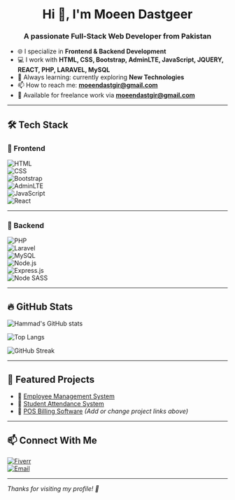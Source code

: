 <h1 align="center">Hi 👋, I'm Moeen Dastgeer</h1>
<h3 align="center">A passionate Full-Stack Web Developer from Pakistan</h3>

- 🌐 I specialize in **Frontend & Backend Development**
- 💻 I work with **HTML, CSS, Bootstrap, AdminLTE, JavaScript, JQUERY, REACT, PHP, LARAVEL, MySQL**
- 🧠 Always learning: currently exploring **New Technologies**
- 📫 How to reach me: **moeendastgir@gmail.com**
- 🎯 Available for freelance work via **moeendastgir@gmail.com**

---

## 🛠️ Tech Stack

### 🚀 Frontend  
![HTML](https://img.shields.io/badge/HTML5-E34F26?style=flat&logo=html5&logoColor=white)  
![CSS](https://img.shields.io/badge/CSS3-1572B6?style=flat&logo=css3&logoColor=white)  
![Bootstrap](https://img.shields.io/badge/Bootstrap-563D7C?style=flat&logo=bootstrap&logoColor=white)  
![AdminLTE](https://img.shields.io/badge/AdminLTE-3C8DBC?style=flat&logo=bootstrap&logoColor=white)  
![JavaScript](https://img.shields.io/badge/JavaScript-F7DF1E?style=flat&logo=javascript&logoColor=black)  
![React](https://img.shields.io/badge/React-61DAFB?style=flat&logo=react&logoColor=black)

---

### 🧰 Backend  
![PHP](https://img.shields.io/badge/PHP-777BB4?style=flat&logo=php&logoColor=white)  
![Laravel](https://img.shields.io/badge/Laravel-FF2D20?style=flat&logo=laravel&logoColor=white)  
![MySQL](https://img.shields.io/badge/MySQL-005C84?style=flat&logo=mysql&logoColor=white)  
![Node.js](https://img.shields.io/badge/Node.js-339933?style=flat&logo=nodedotjs&logoColor=white)  
![Express.js](https://img.shields.io/badge/Express.js-000000?style=flat&logo=express&logoColor=white)  
![Node SASS](https://img.shields.io/badge/Node%20Sass-CD6799?style=flat&logo=sass&logoColor=white)

---

## 🔥 GitHub Stats

![Hammad's GitHub stats](https://github-readme-stats.vercel.app/api?username=hammadchwork&show_icons=true&theme=tokyonight)

![Top Langs](https://github-readme-stats.vercel.app/api/top-langs/?username=hammadchwork&layout=compact&theme=tokyonight)

![GitHub Streak](https://streak-stats.demolab.com?user=hammadchwork&theme=tokyonight)

---

## 📌 Featured Projects

- 🔗 [Employee Management System](https://github.com/hammadchwork/employee-management)
- 🔗 [Student Attendance System](https://github.com/hammadchwork/attendance-system)
- 🔗 [POS Billing Software](https://github.com/hammadchwork/pos-system)
*(Add or change project links above)*

---

## 📫 Connect With Me

[![Fiverr](https://img.shields.io/badge/Fiverr-1DBF73?style=for-the-badge&logo=fiverr&logoColor=white)](https://www.fiverr.com/khizranoor)  
[![Email](https://img.shields.io/badge/Email-hammadchwork@gmail.com-red?style=flat-square&logo=gmail)](mailto:hammadchwork@gmail.com)

---

*Thanks for visiting my profile! 🌟*
